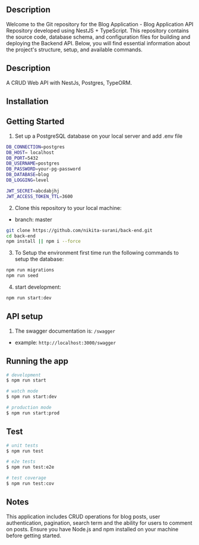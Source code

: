 
## Description
Welcome to the Git repository for the Blog Application - Blog Application API Repository developed using NestJS + TypeScript. This repository contains the source code, database schema, and configuration files for building and deploying the Backend API. Below, you will find essential information about the project's structure, setup, and available commands.
## Description

A CRUD Web API with NestJs, Postgres, TypeORM.

## Installation

## Getting Started

1. Set up a PostgreSQL database on your local server and add .env file

```bash
DB_CONNECTION=postgres
DB_HOST= localhost
DB_PORT=5432
DB_USERNAME=postgres
DB_PASSWORD=your-pg-password
DB_DATABASE=blog
DB_LOGGING=level

JWT_SECRET=abcdabjhj
JWT_ACCESS_TOKEN_TTL=3600
```

2. Clone this repository to your local machine:
- branch: master

```bash
git clone https://github.com/nikita-surani/back-end.git
cd back-end
npm install || npm i --force
```

3. To Setup the environment first time run the following commands to setup the database:

```bash
npm run migrations
npm run seed
```

4. start development:

```bash
npm run start:dev
```

## API setup

1. The swagger documentation is: `/swagger`

- example: `http://localhost:3000/swagger`

## Running the app

```bash
# development
$ npm run start

# watch mode
$ npm run start:dev

# production mode
$ npm run start:prod
```

## Test

```bash
# unit tests
$ npm run test

# e2e tests
$ npm run test:e2e

# test coverage
$ npm run test:cov
```

## Notes
This application includes CRUD operations for blog posts, user authentication, pagination, search term and the ability for users to comment on posts. Ensure you have Node.js and npm installed on your machine before getting started.
